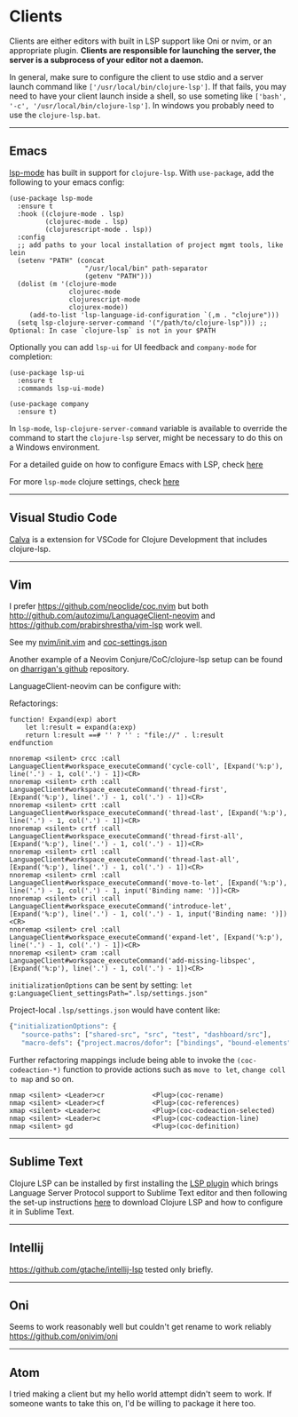 # Clients

Clients are either editors with built in LSP support like Oni or nvim, or an appropriate plugin.
**Clients are responsible for launching the server, the server is a subprocess of your editor not a daemon.**

In general, make sure to configure the client to use stdio and a server launch command like `['/usr/local/bin/clojure-lsp']`.
If that fails, you may need to have your client launch inside a shell, so use someting like `['bash', '-c', '/usr/local/bin/clojure-lsp']`.
In windows you probably need to use the `clojure-lsp.bat`.

---

## Emacs

[lsp-mode](https://emacs-lsp.github.io/lsp-mode) has built in support for `clojure-lsp`. With `use-package`, add the following to your emacs config:

```elisp
(use-package lsp-mode
  :ensure t
  :hook ((clojure-mode . lsp)
         (clojurec-mode . lsp)
         (clojurescript-mode . lsp))
  :config
  ;; add paths to your local installation of project mgmt tools, like lein
  (setenv "PATH" (concat
                   "/usr/local/bin" path-separator
                   (getenv "PATH")))
  (dolist (m '(clojure-mode
               clojurec-mode
               clojurescript-mode
               clojurex-mode))
     (add-to-list 'lsp-language-id-configuration `(,m . "clojure")))
  (setq lsp-clojure-server-command '("/path/to/clojure-lsp"))) ;; Optional: In case `clojure-lsp` is not in your $PATH
```

Optionally you can add `lsp-ui` for UI feedback and `company-mode` for completion:

```elisp
(use-package lsp-ui
  :ensure t
  :commands lsp-ui-mode)

(use-package company
  :ensure t)
```

In `lsp-mode`, `lsp-clojure-server-command` variable is available to override the command to start the `clojure-lsp` server, might be necessary to do this on a Windows environment.

For a detailed guide on how to configure Emacs with LSP, check [here](https://emacs-lsp.github.io/lsp-mode/tutorials/clojure-guide/)

For more `lsp-mode` clojure settings, check [here](https://emacs-lsp.github.io/lsp-mode/page/lsp-clojure/)

---

## Visual Studio Code

[Calva](https://calva.io/clojure-lsp/) is a extension for VSCode for Clojure Development that includes clojure-lsp.

---

## Vim

I prefer https://github.com/neoclide/coc.nvim but both http://github.com/autozimu/LanguageClient-neovim and https://github.com/prabirshrestha/vim-lsp work well.

See my [nvim/init.vim](https://github.com/snoe/dotfiles/blob/master/home/.vimrc) and [coc-settings.json](https://github.com/snoe/dotfiles/blob/master/home/.vim/coc-settings.json)

Another example of a Neovim Conjure/CoC/clojure-lsp setup can be found on [dharrigan's github](https://github.com/dharrigan/vimconfig) repository.

LanguageClient-neovim can be configure with:

Refactorings:
```vim
function! Expand(exp) abort
    let l:result = expand(a:exp)
    return l:result ==# '' ? '' : "file://" . l:result
endfunction

nnoremap <silent> crcc :call LanguageClient#workspace_executeCommand('cycle-coll', [Expand('%:p'), line('.') - 1, col('.') - 1])<CR>
nnoremap <silent> crth :call LanguageClient#workspace_executeCommand('thread-first', [Expand('%:p'), line('.') - 1, col('.') - 1])<CR>
nnoremap <silent> crtt :call LanguageClient#workspace_executeCommand('thread-last', [Expand('%:p'), line('.') - 1, col('.') - 1])<CR>
nnoremap <silent> crtf :call LanguageClient#workspace_executeCommand('thread-first-all', [Expand('%:p'), line('.') - 1, col('.') - 1])<CR>
nnoremap <silent> crtl :call LanguageClient#workspace_executeCommand('thread-last-all', [Expand('%:p'), line('.') - 1, col('.') - 1])<CR>
nnoremap <silent> crml :call LanguageClient#workspace_executeCommand('move-to-let', [Expand('%:p'), line('.') - 1, col('.') - 1, input('Binding name: ')])<CR>
nnoremap <silent> cril :call LanguageClient#workspace_executeCommand('introduce-let', [Expand('%:p'), line('.') - 1, col('.') - 1, input('Binding name: ')])<CR>
nnoremap <silent> crel :call LanguageClient#workspace_executeCommand('expand-let', [Expand('%:p'), line('.') - 1, col('.') - 1])<CR>
nnoremap <silent> cram :call LanguageClient#workspace_executeCommand('add-missing-libspec', [Expand('%:p'), line('.') - 1, col('.') - 1])<CR>
```

`initializationOptions` can be sent by setting:
`let g:LanguageClient_settingsPath=".lsp/settings.json"`

Project-local `.lsp/settings.json` would have content like:
```clojure
{"initializationOptions": {
   "source-paths": ["shared-src", "src", "test", "dashboard/src"],
   "macro-defs": {"project.macros/dofor": ["bindings", "bound-elements"]}}}
```

Further refactoring mappings include being able to invoke the
`(coc-codeaction-*)` function to provide actions such as `move to
let`, `change coll to map` and so on.

```
nmap <silent> <Leader>cr            <Plug>(coc-rename)
nmap <silent> <Leader>cf            <Plug>(coc-references)
xmap <silent> <Leader>c             <Plug>(coc-codeaction-selected)
nmap <silent> <Leader>c             <Plug>(coc-codeaction-line)
nmap <silent> gd                    <Plug>(coc-definition)
```

---

## Sublime Text

Clojure LSP can be installed by first installing the [LSP plugin](https://packagecontrol.io/packages/LSP) which brings Language Server Protocol support to Sublime Text editor and then following the set-up instructions [here](https://lsp.sublimetext.io/language_servers/#clojure) to download Clojure LSP and how to configure it in Sublime Text.

---

## Intellij

https://github.com/gtache/intellij-lsp tested only briefly.

---

## Oni

Seems to work reasonably well but couldn't get rename to work reliably https://github.com/onivim/oni

---
## Atom

I tried making a client but my hello world attempt didn't seem to work. If someone wants to take this on, I'd be willing to package it here too.
